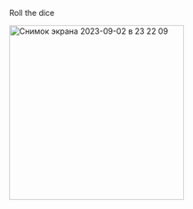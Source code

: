 Roll the dice

<img width="314" alt="Снимок экрана 2023-09-02 в 23 22 09" src="https://github.com/AnastasijaShahova/IosProjects/assets/70802206/150c75b2-0c3b-46fb-8258-79ecad53d675">
